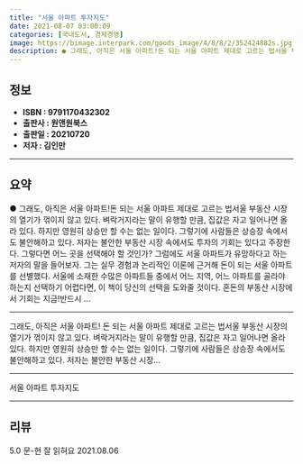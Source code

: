 ```yaml
---
title: "서울 아파트 투자지도"
date: 2021-08-07 03:00:09
categories: [국내도서, 경제경영]
image: https://bimage.interpark.com/goods_image/4/8/8/2/352424882s.jpg
description: ● 그래도, 아직은 서울 아파트!돈 되는 서울 아파트 제대로 고르는 법서울 부동산 시장의 열기가 꺾이지 않고 있다. 벼락거지라는 말이 유행할 만큼, 집값은 자고 일어나면 올라 있다. 하지만 영원히 상승만 할 수는 없는 일이다. 그렇기에 사람들은 상승장 속에서도 불안해하고 있다. 저자는
---
```


## **정보**

- **ISBN : 9791170432302**
- **출판사 : 원앤원북스**
- **출판일 : 20210720**
- **저자 : 김인만**

------



## **요약**

●  그래도, 아직은 서울 아파트!돈 되는 서울 아파트 제대로 고르는 법서울 부동산 시장의 열기가 꺾이지 않고 있다. 벼락거지라는 말이 유행할 만큼, 집값은 자고 일어나면 올라 있다. 하지만 영원히 상승만 할 수는 없는 일이다. 그렇기에 사람들은 상승장 속에서도 불안해하고 있다. 저자는 불안한 부동산 시장 속에서도 투자의 기회는 있다고 주장한다. 그렇다면 어느 곳을 선택해야 할 것인가? 그럼에도 서울 아파트가 유망하다고 하는 저자의 말을 들어보자. 그는 실무 경험과 논리적인 이론에 근거해 돈이 되는 서울 아파트를 선별했다. 서울에 소재한 수많은 아파트들 중에서 어느 지역, 어느 아파트를 골라야 하는지 선택하기 어렵다면, 이 책이 당신의 선택을 도와줄 것이다. 혼돈의 부동산 시장에서 기회는 지금!반드시 ...

------

그래도, 아직은 서울 아파트!
돈 되는 서울 아파트 제대로 고르는 법서울 부동산 시장의 열기가 꺾이지 않고 있다. 벼락거지라는 말이 유행할 만큼, 집값은 자고 일어나면 올라 있다. 하지만 영원히 상승만 할 수는 없는 일이다. 그렇기에 사람들은 상승장 속에서도 불안해하고 있다. 저자는 불안한 부동산 시장... 

------


서울 아파트 투자지도 

------


## **리뷰** 

5.0 문-현 잘 읽혀요 2021.08.06 <br/>